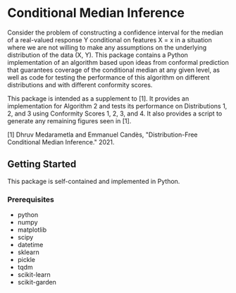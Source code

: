 # Conditional Median Inference

Consider the problem of constructing a confidence interval for the median of a real-valued response Y conditional on features X = x in a situation where we are not willing to make any assumptions on the underlying distribution of the data (X, Y). This package contains a Python implementation of an algorithm based upon ideas from conformal prediction that guarantees coverage of the conditional median at any given level, as well as code for testing the performance of this algorithm on different distributions and with different conformity scores.

This package is intended as a supplement to [1]. It provides an implementation for Algorithm 2 and tests its performance on Distributions 1, 2, and 3 using Conformity Scores 1, 2, 3, and 4. It also provides a script to generate any remaining figures seen in [1].

[1] Dhruv Medarametla and Emmanuel Candès, "Distribution-Free Conditional Median Inference." 2021.


## Getting Started

This package is self-contained and implemented in Python.

### Prerequisites
- python
- numpy
- matplotlib
- scipy
- datetime
- sklearn
- pickle
- tqdm
- scikit-learn
- scikit-garden
